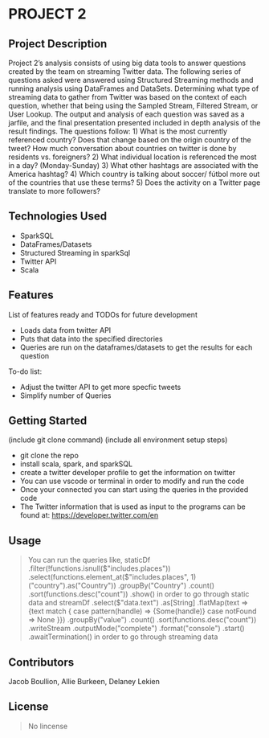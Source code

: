 # PROJECT 2

## Project Description

Project 2’s analysis consists of using big data tools to answer questions created by the team on streaming Twitter data. The following series of questions asked were answered using Structured Streaming methods and running analysis using DataFrames and DataSets. Determining what type of streaming data to gather from Twitter was based on the context of each question, whether that being using the Sampled Stream, Filtered Stream, or User Lookup. The output and analysis of each question was saved as a jarfile, and the final presentation presented included in depth analysis of the result findings. The questions follow: 1) What is the most currently referenced country?  Does that change based on the origin country of the tweet?  How much conversation about countries on twitter is done by residents vs. foreigners? 2) What individual location is referenced the most in a day? (Monday-Sunday) 3) What other hashtags are associated with the America hashtag? 4) Which country is talking about soccer/ fútbol more out of the countries that use these terms? 5) Does the activity on a Twitter page translate to more followers?

## Technologies Used

* SparkSQL 
* DataFrames/Datasets
* Structured Streaming in sparkSql
* Twitter API
* Scala

## Features

List of features ready and TODOs for future development
* Loads data from twitter API
* Puts that data into the specified directories
* Queries are run on the dataframes/datasets to get the results for each question

To-do list:
* Adjust the twitter API to get more specfic tweets
* Simplify number of Queries

## Getting Started
   
(include git clone command)
(include all environment setup steps)
* git clone the repo
* install scala, spark, and sparkSQL
* create a twitter developer profile to get the information on twitter
* You can use vscode or terminal in order to modify and run the code
* Once your connected you can start using the queries in the provided code
* The Twitter information that is used as input to the programs can be found at: https://developer.twitter.com/en

## Usage

> You can run the queries like, 
>       staticDf
          .filter(!functions.isnull($"includes.places"))
          .select(functions.element_at($"includes.places", 1)("country").as("Country"))
          .groupBy("Country")
          .count()
          .sort(functions.desc("count"))
          .show()
   in order to go through static data and
>  streamDf
          .select($"data.text")
          .as[String]
          .flatMap(text => {text match {
              case pattern(handle) => {Some(handle)}
              case notFound => None
          }})
          .groupBy("value")
          .count()
          .sort(functions.desc("count"))
          .writeStream
          .outputMode("complete")
          .format("console")
          .start()
          .awaitTermination()
         in order to go through streaming data

## Contributors
Jacob Boullion, Allie Burkeen, Delaney Lekien
## License
> No lincense
